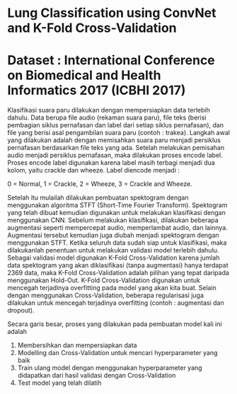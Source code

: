 # Lung Classification using ConvNet and K-Fold Cross-Validation

# Dataset : International Conference on Biomedical and Health Informatics 2017 (ICBHI 2017)

Klasifikasi suara paru dilakukan dengan mempersiapkan data terlebih dahulu. Data berupa file audio (rekaman suara paru), file teks (berisi pembagian siklus pernafasan dan label dari setiap siklus pernafasan), dan file yang berisi asal pengambilan suara paru (contoh : trakea). Langkah awal yang dilakukan adalah dengan memisahkan suara paru menjadi persiklus pernafasan berdasarkan file teks yang ada. Setelah melakukan pemisahan audio menjadi persiklus pernafasan, maka dilakukan proses encode label. Proses encode label digunakan karena label masih terbagi menjadi dua kolom, yaitu crackle dan wheeze. Label diencode menjadi :

0 = Normal,
1 = Crackle,
2 = Wheeze,
3 = Crackle and Wheeze.

Setelah itu mulailah dilakukan pembuatan spektogram dengan menggunakan algoritma STFT (Short-Time Fourier Transform). Spektogram yang telah dibuat kemudian digunakan untuk melakukan klasifikasi dengan menggunakan CNN. Sebelum melakukan klasifikasi, dilakukan beberapa augmentasi seperti mempercepat audio, memperlambat audio, dan lainnya. Augmentasi tersebut kemudian juga diubah menjadi spektogram dengan menggunakan STFT. Ketika seluruh data sudah siap untuk klasifikasi, maka dilakukanlah penentuan untuk melakukan validasi model terlebih dahulu. Sebagai validasi model digunakan K-Fold Cross-Validation karena jumlah data spektogram yang akan diklasifikasi (tanpa augmentasi) hanya terdapat 2369 data, maka K-Fold Cross-Validation adalah pilihan yang tepat daripada menggunakan Hold-Out. K-Fold Cross-Validation digunakan untuk mencegah terjadinya overfitting pada model yang akan kita buat. Selain dengan menggunakan Cross-Validation, beberapa regularisasi juga dilakukan untuk mencegah terjadinya overfitting (contoh : augmentasi dan dropout).

Secara garis besar, proses yang dilakukan pada pembuatan model kali ini adalah
1. Membersihkan dan mempersiapkan data
2. Modelling dan Cross-Validation untuk mencari hyperparameter yang baik
3. Train ulang model dengan menggunakan hyperparameter yang didapatkan dari hasil validasi dengan Cross-Validation
4. Test model yang telah dilatih
